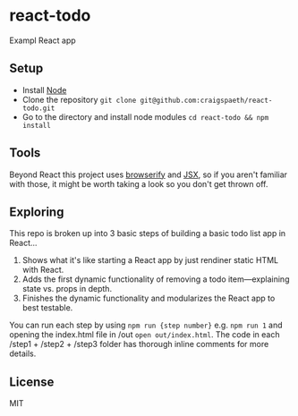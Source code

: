# react-todo
Exampl React app

## Setup

* Install [Node](https://nodejs.org/en/)
* Clone the repository `git clone git@github.com:craigspaeth/react-todo.git`
* Go to the directory and install node modules `cd react-todo && npm install`

## Tools

Beyond React this project uses [browserify](http://browserify.org/) and [JSX](https://facebook.github.io/react/docs/jsx-in-depth.html), so if you aren't familiar with those, it might be worth taking a look so you don't get thrown off.

## Exploring

This repo is broken up into 3 basic steps of building a basic todo list app in React...

1. Shows what it's like starting a React app by just rendiner static HTML with React.
2. Adds the first dynamic functionality of removing a todo item—explaining state vs. props in depth.
3. Finishes the dynamic functionality and modularizes the React app to best testable.

You can run each step by using `npm run {step number}` e.g. `npm run 1` and opening the index.html file in /out `open out/index.html`. The code in each /step1 + /step2 + /step3 folder has thorough inline comments for more details.

## License

MIT
